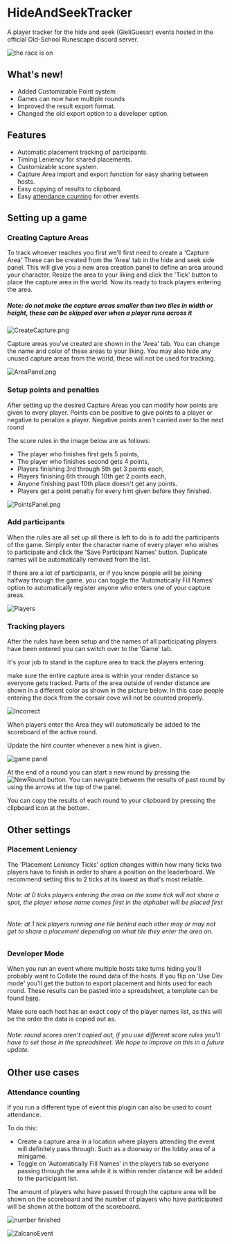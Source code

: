 # HideAndSeekTracker
A player tracker for the hide and seek (GieliGuessr) events hosted in the official Old-School Runescape discord server.

![the race is on](images/Race.png)

## What's new!
  - Added Customizable Point system
  - Games can now have multiple rounds
  - Improved the result export format.
  - Changed the old export option to a developer option.

## Features
  - Automatic placement tracking of participants.
  - Timing Leniency for shared placements.
  - Customizable score system.
  - Capture Area import and export function for easy sharing between hosts.
  - Easy copying of results to clipboard.
  - Easy [attendance counting](#attendance-counting) for other events

## Setting up a game
### Creating Capture Areas
To track whoever reaches you first we'll first need to create a 'Capture Area'
These can be created from the 'Area' tab in the hide and seek side panel.
This will give you a new area creation panel to define an area around your character. Resize the area to your liking and click the 'Tick' button to place the capture area in the world. Now its ready to track players entering the area.
##### Note: do not make the capture areas smaller than two tiles in width or height, these can be skipped over when a player runs across it

![CreateCapture.png](images/CreateCapture.png)

Capture areas you've created are shown in the 'Area' tab.
You can change the name and color of these areas to your liking.
You may also hide any unused capture areas from the world, these will not be used for tracking.

![AreaPanel.png](images/AreaPanel.png)

### Setup points and penalties
After setting up the desired Capture Areas you can modify how points are given to every player.
Points can be positive to give points to a player or negative to penalize a player.
Negative points aren't carried over to the next round

The score rules in the image below are as follows:
 - The player who finishes first gets 5 points,
 - The player who finishes second gets 4 points,
 - Players finishing 3rd through 5th get 3 points each,
 - Players finishing 6th through 10th get 2 points each,
 - Anyone finishing past 10th place doesn't get any points.
 - Players get a point penalty for every hint given before they finished.

![PointsPanel.png](images/PointsPanel.png)

### Add participants
When the rules are all set up all there is left to do is to add the participants of the game.
Simply enter the character name of every player who wishes to participate and click the 'Save Participant Names' button.
Duplicate names will be automatically removed from the list.

If there are a lot of participants, or if you know people will be joining halfway through the game. you can toggle the 'Automatically Fill Names' option to automatically register anyone who enters one of your capture areas.

![Players](images/PlayersPanel.png)

### Tracking players

After the rules have been setup and the names of all participating players have been entered you can switch over to the 'Game' tab.

It's your job to stand in the capture area to track the players entering.

make sure the entire capture area is within your render distance so everyone gets tracked.
Parts of the area outside of render distance are shown in a different color as shown in the picture below. In this case people entering the dock from the corsair cove will not be counted properly.

![Incorrect](images/IncorrectZoning.png)

When players enter the Area they will automatically be added to the scoreboard of the active round.

Update the hint counter whenever a new hint is given.

![game panel](images/Placement.png)

At the end of a round you can start a new round by pressing the ![NewRound](images/addRound.png) button.
You can navigate between the results of past round by using the arrows at the top of the panel.

You can copy the results of each round to your clipboard by pressing the clipboard icon at the bottom. 

## Other settings
### Placement Leniency
The 'Placement Leniency Ticks' option changes within how many ticks two players have to finish in order to share a position on the leaderboard.
We recommend setting this to 2 ticks at its lowest as that's most reliable.

###### Note: at 0 ticks players entering the area on the same tick will not share a spot, the player whose name comes first in the alphabet will be placed first
###### Note: at 1 tick players running one tile behind each other may or may not get to share a placement depending on what tile they enter the area on.

### Developer Mode
When you run an event where multiple hosts take turns hiding you'll probably want to Collate the round data of the hosts.
If you flip on 'Use Dev mode' you'll get the button to export placement and hints used for each round.
These results can be pasted into a spreadsheet, a template can be found [here](https://docs.google.com/spreadsheets/d/1leeNCB7a1NIevrRDJqrV6-WJg6XdybvjVIjme-y32zE/edit?usp=sharing).

Make sure each host has an exact copy of the player names list, as this will be the order the data is copied out as.
###### Note: round scores aren't copied out, if you use different score rules you'll have to set those in the spreadsheet. We hope to improve on this in a future update.

## Other use cases
### Attendance counting
If you run a different type of event this plugin can also be used to count attendance.

To do this: 
 - Create a capture area in a location where players attending the event will definitely pass through.
Such as a doorway or the lobby area of a minigame. 
 - Toggle on 'Automatically Fill Names' in the players tab so everyone passing through the area while it is within render distance will be added to the participant list.

The amount of players who have passed through the capture area will be shown on the scoreboard 
and the number of players who have participated will be shown at the bottom of the scoreboard.

![number finished](images/NumFinished.png)

![ZalcanoEvent](images/ZalcanoParty.png)



